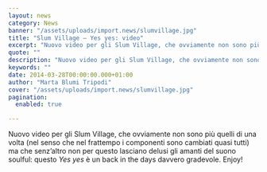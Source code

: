 ```yaml
---
layout: news
category: News
banner: "/assets/uploads/import.news/slumvillage.jpg"
title: "Slum Village – Yes yes: video"
excerpt: "Nuovo video per gli Slum Village, che ovviamente non sono più quelli di una volta (nel senso che nel frattempo i componenti sono cambiati quasi tutti) ma che senz’altro non per questo lasciano delusi gli amanti del suono soulful: questo Yes yes è un back in the days davvero gradevole. Enjoy!"
quote: ""
description: "Nuovo video per gli Slum Village, che ovviamente non sono più quelli di una volta (nel senso che nel frattempo i componenti sono cambiati quasi tutti) ma che senz’altro non per questo lasciano delusi gli amanti del suono soulful: questo Yes yes è un back in the days davvero gradevole. Enjoy!"
keywords: ""
date: 2014-03-28T00:00:00.000+01:00
author: "Marta Blumi Tripodi"
cover: "/assets/uploads/import.news/slumvillage.jpg"
pagination:
  enabled: true

---
```


[](https://hotmc.com/wp-content/uploads/2013/05/slumvillage.jpg)

Nuovo video per gli Slum Village, che ovviamente non sono più quelli di una volta (nel senso che nel frattempo i componenti sono cambiati quasi tutti) ma che senz’altro non per questo lasciano delusi gli amanti del suono soulful: questo _Yes yes_ è un back in the days davvero gradevole. Enjoy!